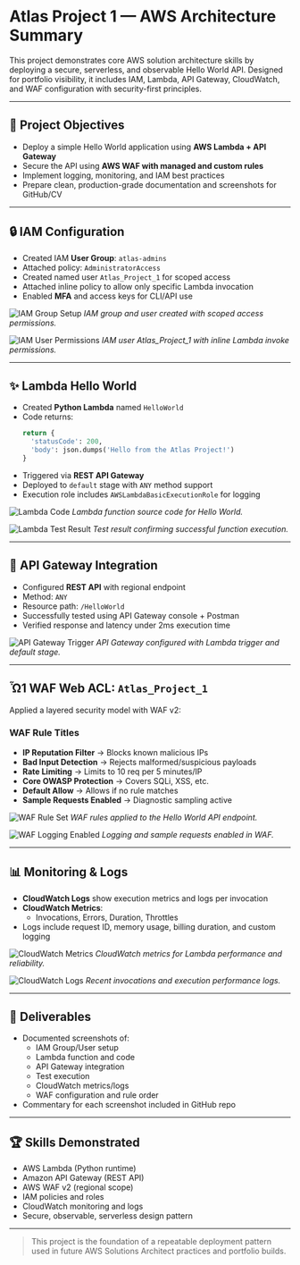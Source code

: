 # Atlas Project 1 — AWS Architecture Summary

This project demonstrates core AWS solution architecture skills by deploying a secure, serverless, and observable Hello World API. Designed for portfolio visibility, it includes IAM, Lambda, API Gateway, CloudWatch, and WAF configuration with security-first principles.

---

## 📅 Project Objectives
- Deploy a simple Hello World application using **AWS Lambda + API Gateway**
- Secure the API using **AWS WAF with managed and custom rules**
- Implement logging, monitoring, and IAM best practices
- Prepare clean, production-grade documentation and screenshots for GitHub/CV

---

## 🔒 IAM Configuration
- Created IAM **User Group**: `atlas-admins`
- Attached policy: `AdministratorAccess`
- Created named user `Atlas_Project_1` for scoped access
- Attached inline policy to allow only specific Lambda invocation
- Enabled **MFA** and access keys for CLI/API use

![IAM Group Setup](/P1_Assets/IAM-1.png) 
*IAM group and user created with scoped access permissions.*

![IAM User Permissions](../images/Screenshot%202025-07-18%20at%208.22.34%E2%80%AFam.png)
*IAM user Atlas_Project_1 with inline Lambda invoke permissions.*

---

## ✨ Lambda Hello World
- Created **Python Lambda** named `HelloWorld`
- Code returns:
  ```python
  return {
    'statusCode': 200,
    'body': json.dumps('Hello from the Atlas Project!')
  }
  ```
- Triggered via **REST API Gateway**
- Deployed to `default` stage with `ANY` method support
- Execution role includes `AWSLambdaBasicExecutionRole` for logging

![Lambda Code](../images/Screenshot%202025-07-18%20at%207.32.53%E2%80%AFam.png)
*Lambda function source code for Hello World.*

![Lambda Test Result](../images/Screenshot%202025-07-18%20at%207.33.21%E2%80%AFam.png)
*Test result confirming successful function execution.*

---

## 📡 API Gateway Integration
- Configured **REST API** with regional endpoint
- Method: `ANY`
- Resource path: `/HelloWorld`
- Successfully tested using API Gateway console + Postman
- Verified response and latency under 2ms execution time

![API Gateway Trigger](../images/Screenshot%202025-07-18%20at%208.10.47%E2%80%AFam.png)
*API Gateway configured with Lambda trigger and default stage.*

---

## Ὦ1️ WAF Web ACL: `Atlas_Project_1`
Applied a layered security model with WAF v2:

### WAF Rule Titles
- **IP Reputation Filter** → Blocks known malicious IPs
- **Bad Input Detection** → Rejects malformed/suspicious payloads
- **Rate Limiting** → Limits to 10 req per 5 minutes/IP
- **Core OWASP Protection** → Covers SQLi, XSS, etc.
- **Default Allow** → Allows if no rule matches
- **Sample Requests Enabled** → Diagnostic sampling active

![WAF Rule Set](../images/Screenshot%202025-07-18%20at%208.20.55%E2%80%AFam.png)
*WAF rules applied to the Hello World API endpoint.*

![WAF Logging Enabled](../images/Screenshot%202025-07-18%20at%208.21.20%E2%80%AFam.png)
*Logging and sample requests enabled in WAF.*

---

## 📊 Monitoring & Logs
- **CloudWatch Logs** show execution metrics and logs per invocation
- **CloudWatch Metrics**:
  - Invocations, Errors, Duration, Throttles
- Logs include request ID, memory usage, billing duration, and custom logging

![CloudWatch Metrics](../images/Screenshot%202025-07-18%20at%207.34.07%E2%80%AFam.png)
*CloudWatch metrics for Lambda performance and reliability.*

![CloudWatch Logs](../images/Screenshot%202025-07-18%20at%207.34.47%E2%80%AFam.png)
*Recent invocations and execution performance logs.*

---

## 📄 Deliverables
- Documented screenshots of:
  - IAM Group/User setup
  - Lambda function and code
  - API Gateway integration
  - Test execution
  - CloudWatch metrics/logs
  - WAF configuration and rule order
- Commentary for each screenshot included in GitHub repo

---

## 🏆 Skills Demonstrated
- AWS Lambda (Python runtime)
- Amazon API Gateway (REST API)
- AWS WAF v2 (regional scope)
- IAM policies and roles
- CloudWatch monitoring and logs
- Secure, observable, serverless design pattern

---

> This project is the foundation of a repeatable deployment pattern used in future AWS Solutions Architect practices and portfolio builds.
